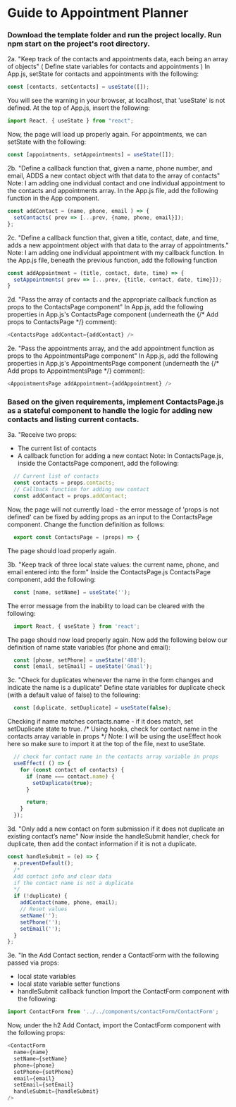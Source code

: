 # Guide to Appointment Planner

### Download the template folder and run the project locally. Run npm start on the project's root directory.

2a. "Keep track of the contacts and appointments data, each being an array of objects"
(  Define state variables for contacts and appointments )
In App.js, setState for contacts and appointments with the following: 
```javascript
const [contacts, setContacts] = useState([]);
```
You will see the warning in your browser, at localhost, that 'useState' is not defined.
At the top of App.js, insert the following:
```javascript
import React, { useState } from "react";
```
Now, the page will load up properly again. For appointments, we can setState with the following:
```javascript
const [appointments, setAppointments] = useState([]);
```

2b. "Define a callback function that, given a name, phone number, and email, ADDS a new contact object with that data to the array of contacts"
Note: I am adding one individual contact and one individual appointment to the contacts and appointments array. In the App.js file, add the following function in the App component.
```javascript
const addContact = (name, phone, email ) => {
  setContacts( prev => [...prev, {name, phone, email}]);
};
```

2c. "Define a callback function that, given a title, contact, date, and time, adds a new appointment object with that data to the array of appointments."
Note: I am adding one individual appointment with my callback function. In the App.js file, beneath the previous function, add the following function
```javascript    
const addAppointment = (title, contact, date, time) => {
  setAppointments( prev => [...prev, {title, contact, date, time}]);
}
```
2d. "Pass the array of contacts and the appropriate callback function as props to the ContactsPage component"
In App.js, add the following properties in App.js's ContactsPage component (underneath the {/* Add props to ContactsPage */} comment):
```javascript
<ContactsPage addContact={addContact} />
```
2e. "Pass the appointments array, and the add appointment function as props to the AppointmentsPage component"
In App.js, add the following properties in App.js's AppointmentsPage component (underneath the {/* Add props to AppointmentsPage */} comment):
```javascript
<AppointmentsPage addAppointment={addAppointment} />
```

### Based on the given requirements, implement ContactsPage.js as a stateful component to handle the logic for adding new contacts and listing current contacts.

3a. "Receive two props:
  - The current list of contacts
  - A callback function for adding a new contact
Note: In ContactsPage.js, inside the ContactsPage component, add the following:
```javascript
  // Current list of contacts
  const contacts = props.contacts;
  // Callback function for adding new contact
  const addContact = props.addContact;
```
Now, the page will not currently load - the error message of 'props is not defined' can be fixed by adding props as an input to the ContactsPage component. Change the function definition as follows:
```javascript
  export const ContactsPage = (props) => {
```
The page should load properly again.

3b. "Keep track of three local state values: the current name, phone, and email entered into the form"
Inside the ContactsPage.js ContactsPage component, add the following: 
```javascript
  const [name, setName] = useState('');
```
The error message from the inability to load can be cleared with the following: 
```javascript
  import React, { useState } from 'react';
```
The page should now load properly again.
Now add the following below our definition of name state variables (for phone and email):
```javascript
  const [phone, setPhone] = useState('408');
  const [email, setEmail] = useState('Gmail');
```

3c. "Check for duplicates whenever the name in the form changes and indicate the name is a duplicate"
Define state variables for duplicate check (with a default value of false) to the following:
```javascript
  const [duplicate, setDuplicate] = useState(false);
```

Checking if name matches contacts.name - if it does match, set setDuplicate state to true.
/* Using hooks, check for contact name in the contacts array variable in props */
Note: I will be using the useEffect hook here so make sure to import it at the top of the file, next to useState. 
```javascript
  // check for contact name in the contacts array variable in props
  useEffect( () => {
    for (const contact of contacts) {
      if (name === contact.name) {
        setDuplicate(true);
      }

      return;
    }
  });
```

3d. "Only add a new contact on form submission if it does not duplicate an existing contact’s name"
Now inside the handleSubmit handler, check for duplicate, then add the contact information if it is not a duplicate.
```javascript
const handleSubmit = (e) => {
  e.preventDefault();
  /*
  Add contact info and clear data
  if the contact name is not a duplicate
  */
  if (!duplicate) {
    addContact(name, phone, email);
    // Reset values
    setName('');
    setPhone('');
    setEmail('');
  }
};
```

3e. "In the Add Contact section, render a ContactForm with the following passed via props:
  - local state variables
  - local state variable setter functions
  - handleSubmit callback function
Import the ContactForm component with the following: 
```javascript
import ContactForm from '../../components/contactForm/ContactForm';
```
Now, under the h2 Add Contact, import the ContactForm component with the following props:
```javascript
<ContactForm
  name={name}
  setName={setName}
  phone={phone}
  setPhone={setPhone}
  email={email}
  setEmail={setEmail}
  handleSubmit={handleSubmit}
/>
```











